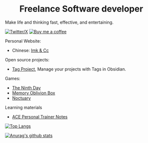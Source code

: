 <h1 align="center">Freelance Software developer</h1>

<!--
**Odaimoko/odaimoko** is a ✨ _special_ ✨ repository because its `README.md` (this file) appears on your GitHub profile.

Here are some ideas to get you started:

- 🔭 I’m currently working on ...
- 🌱 I’m currently learning ...
- 👯 I’m looking to collaborate on ...
- 🤔 I’m looking for help with ...
- 💬 Ask me about ...
- 📫 How to reach me: ...
- 😄 Pronouns: ...
- ⚡ Fun fact: ...
-->

Make life and thinking fast, effective, and entertaining.


[![Twitter/X](https://img.shields.io/badge/TianFF14-white?logo=twitter)](https://twitter.com/TianFF14)
[![Buy me a coffee](https://img.shields.io/badge/-buy_me_a%C2%A0coffee-white?logo=kofi)](https://ko-fi.com/odaimoko)

Personal Website:
- Chinese: [Imk & Cc](https://imoko.cc)

Open source projects:
- [Tag Project](https://github.com/Odaimoko/tag-project), Manage your projects with Tags in Obsidian.

Games:
- [The Ninth Day](https://store.steampowered.com/app/491420/the_9th_day/)
- [Memory Oblivion Box]( https://store.steampowered.com/app/473460/Memory_Oblivion_Box)
- [Noctuary](https://store.steampowered.com/app/2143680/Noctuary/)

Learning materials
- [ACE Personal Trainer Notes](https://github.com/Odaimoko/ACE-CPT-Notes)

[![Top Langs](https://github-readme-stats.vercel.app/api/top-langs/?username=odaimoko&layout=compact&theme=dracula)](https://github.com/anuraghazra/github-readme-stats)

[![Anurag's github stats](https://github-readme-stats.vercel.app/api?username=odaimoko&show_icons=true&theme=dracula)](https://github.com/anuraghazra/github-readme-stats)
